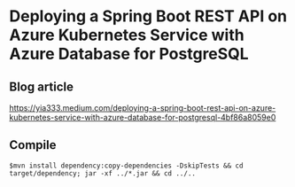 # Deploying a Spring Boot REST API on Azure Kubernetes Service with Azure Database for PostgreSQL

## Blog article

https://yia333.medium.com/deploying-a-spring-boot-rest-api-on-azure-kubernetes-service-with-azure-database-for-postgresql-4bf86a8059e0

## Compile

```
$mvn install dependency:copy-dependencies -DskipTests && cd target/dependency; jar -xf ../*.jar && cd ../..
```
